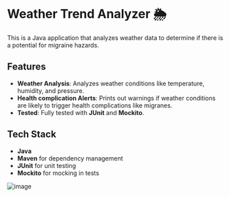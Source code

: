 # Weather Trend Analyzer 🌦️

This is a Java application that analyzes weather data to determine if there is a potential for migraine hazards.

## Features

- **Weather Analysis**: Analyzes weather conditions like temperature, humidity, and pressure.
- **Health complication Alerts**: Prints out warnings if weather conditions are likely to trigger health complications like migranes.
- **Tested**: Fully tested with **JUnit** and **Mockito**.

## Tech Stack

- **Java**
- **Maven** for dependency management
- **JUnit** for unit testing
- **Mockito** for mocking in tests

![image](https://github.com/user-attachments/assets/afb6f1fa-fe4c-4591-92a9-0254ecefb1a4)

